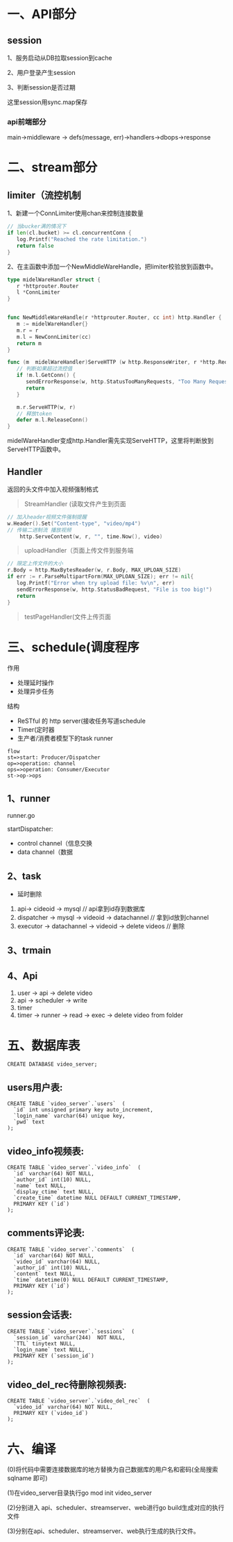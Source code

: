 # 一、API部分

## session


1、服务启动从DB拉取session到cache

2、用户登录产生session

3、判断session是否过期


这里session用sync.map保存



### api前端部分

main->middleware -> defs(message, err)->handlers->dbops->response


# 二、stream部分

## limiter（流控机制

1、新建一个ConnLimiter使用chan来控制连接数量

```go
// 当bucker满的情况下
if len(cl.bucket) >= cl.concurrentConn {
   log.Printf("Reached the rate limitation.")
   return false
}
```

2、在主函数中添加一个NewMiddleWareHandle，把limiter校验放到函数中。

```go
type midelWareHandler struct {
   r *httprouter.Router
   l *ConnLimiter
}


func NewMiddleWareHandle(r *httprouter.Router, cc int) http.Handler {
   m := midelWareHandler{}
   m.r = r
   m.l = NewConnLimiter(cc)
   return m
}

func (m  midelWareHandler)ServeHTTP (w http.ResponseWriter, r *http.Request)  {
   // 判断如果超过流控值
   if !m.l.GetConn() {
      sendErrorResponse(w, http.StatusTooManyRequests, "Too Many Requests")
      return
   }

   m.r.ServeHTTP(w, r)
   // 释放token
   defer m.l.ReleaseConn()
}
```

midelWareHandler变成http.Handler需先实现ServeHTTP，这里将判断放到ServeHTTP函数中。

## Handler

返回的头文件中加入视频强制格式

> StreamHandler (读取文件产生到页面

```go
// 加入header视频文件强制提醒
w.Header().Set("Content-type", "video/mp4")
// 传输二进制流 播放视频
	http.ServeContent(w, r, "", time.Now(), video)
```

> uploadHandler（页面上传文件到服务端

```go
// 限定上传文件的大小
r.Body = http.MaxBytesReader(w, r.Body, MAX_UPLOAN_SIZE)
if err := r.ParseMultipartForm(MAX_UPLOAN_SIZE); err != nil{
   log.Printf("Error when try upload file: %v\n", err)
   sendErrorResponse(w, http.StatusBadRequest, "File is too big!")
   return
}
```

> testPageHandler(文件上传页面

# 三、schedule(调度程序

作用
- 处理延时操作
- 处理异步任务

结构
- ReSTful 的 http server(接收任务写道schedule
- Timer(定时器
- 生产者/消费者模型下的task runner



```flow
flow
st=>start: Producer/Dispatcher
op=>operation: channel
ops=>operation: Consumer/Executor
st->op->ops
```

## 1、runner

runner.go

startDispatcher:

- control	channel（信息交换
- data        channel（数据

## 2、task

- 延时删除

1. api-> cideoid -> mysql // api拿到id存到数据库
2. dispatcher -> mysql -> videoid ->  datachannel // 拿到id放到channel
3. executor -> datachannel -> videoid -> delete videos // 删除

## 3、trmain



## 4、Api

1. user -> api -> delete video
2. api -> scheduler -> write
3. timer
4. timer -> runner -> read -> exec -> delete video from folder



# 五、数据库表
```mysql
CREATE DATABASE video_server;
```

## users用户表:

```mysql
CREATE TABLE `video_server`.`users`  (
  `id` int unsigned primary key auto_increment,
  `login_name` varchar(64) unique key,
  `pwd` text
);
```

## video_info视频表:

```mysql
CREATE TABLE `video_server`.`video_info`  (
  `id` varchar(64) NOT NULL,
  `author_id` int(10) NULL,
  `name` text NULL,
  `display_ctime` text NULL,
  `create_time` datetime NULL DEFAULT CURRENT_TIMESTAMP,
  PRIMARY KEY (`id`)
);
```

## comments评论表:

```mysql
CREATE TABLE `video_server`.`comments`  (
  `id` varchar(64) NOT NULL,
  `video_id` varchar(64) NULL,
  `author_id` int(10) NULL,
  `content` text NULL,
  `time` datetime(0) NULL DEFAULT CURRENT_TIMESTAMP,
  PRIMARY KEY (`id`)
);
```

## session会话表:

```mysql
CREATE TABLE `video_server`.`sessions`  (
  `session_id` varchar(244)  NOT NULL,
  `TTL` tinytext NULL,
  `login_name` text NULL,
  PRIMARY KEY (`session_id`)
);
```

## video_del_rec待删除视频表:

```mysql
CREATE TABLE `video_server`.`video_del_rec`  (
  `video_id` varchar(64) NOT NULL,
  PRIMARY KEY (`video_id`)
);
```

# 六、编译
(0)将代码中需要连接数据库的地方替换为自己数据库的用户名和密码(全局搜索 sqlname 即可)

(1)在video_server目录执行go mod init video_server

(2)分别进入 api、scheduler、streamserver、web进行go build生成对应的执行文件

(3)分别在api、scheduler、streamserver、web执行生成的执行文件。










